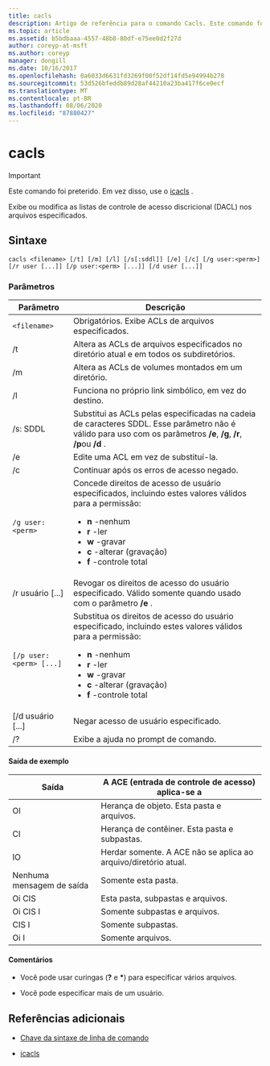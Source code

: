 ```yaml
---
title: cacls
description: Artigo de referência para o comando Cacls. Este comando foi preterido e não tem garantia de suporte em versões futuras do Windows.
ms.topic: article
ms.assetid: b5bdbaaa-4557-48b8-80df-e75ee0d2f27d
author: coreyp-at-msft
ms.author: coreyp
manager: dongill
ms.date: 10/16/2017
ms.openlocfilehash: 0a6033d6631fd3269f00f52df14fd5e94994b278
ms.sourcegitcommit: 53d526bfeddb89d28af44210a23ba417f6ce0ecf
ms.translationtype: MT
ms.contentlocale: pt-BR
ms.lasthandoff: 08/06/2020
ms.locfileid: "87880427"
---
```

# <a name="cacls"></a>cacls

>[!IMPORTANT]
> Este comando foi preterido. Em vez disso, use o [icacls](icacls.md) .

Exibe ou modifica as listas de controle de acesso discricional (DACL) nos arquivos especificados.

## <a name="syntax"></a>Sintaxe

```
cacls <filename> [/t] [/m] [/l] [/s[:sddl]] [/e] [/c] [/g user:<perm>] [/r user [...]] [/p user:<perm> [...]] [/d user [...]]
```

### <a name="parameters"></a>Parâmetros

| Parâmetro | Descrição |
| --------- | ----------- |
| `<filename>` | Obrigatórios. Exibe ACLs de arquivos especificados. |
| /t | Altera as ACLs de arquivos especificados no diretório atual e em todos os subdiretórios. |
| /m | Altera as ACLs de volumes montados em um diretório. |
| /l | Funciona no próprio link simbólico, em vez do destino. |
| /s: SDDL | Substitui as ACLs pelas especificadas na cadeia de caracteres SDDL. Esse parâmetro não é válido para uso com os parâmetros **/e**, **/g**, **/r**, **/p**ou **/d** . |
| /e | Edite uma ACL em vez de substituí-la. |
| /c | Continuar após os erros de acesso negado. |
| `/g user:<perm>` | Concede direitos de acesso de usuário especificados, incluindo estes valores válidos para a permissão:<ul><li>**n** -nenhum</li><li>**r** -ler</li><li>**w** -gravar</li><li>**c** -alterar (gravação)</li><li>**f** -controle total</li></ul> |
| /r usuário [...] | Revogar os direitos de acesso do usuário especificado. Válido somente quando usado com o parâmetro **/e** . |
| `[/p user:<perm> [...]` | Substitua os direitos de acesso do usuário especificado, incluindo estes valores válidos para a permissão:<ul><li>**n** -nenhum</li><li>**r** -ler</li><li>**w** -gravar</li><li>**c** -alterar (gravação)</li><li>**f** -controle total</li></ul> |
| [/d usuário [...] | Negar acesso de usuário especificado. |
| /? | Exibe a ajuda no prompt de comando. |

#### <a name="sample-output"></a>Saída de exemplo

| Saída | A ACE (entrada de controle de acesso) aplica-se a |
-------- | ------------------------------------- |
| OI | Herança de objeto. Esta pasta e arquivos. |
| CI | Herança de contêiner. Esta pasta e subpastas. |
| IO | Herdar somente. A ACE não se aplica ao arquivo/diretório atual. |
| Nenhuma mensagem de saída | Somente esta pasta. |
| Oi CIS | Esta pasta, subpastas e arquivos. |
| Oi CIS I | Somente subpastas e arquivos. |
| CIS I | Somente subpastas. |
| Oi I | Somente arquivos. |

#### <a name="remarks"></a>Comentários

- Você pode usar curingas (**?** e **&#42;**) para especificar vários arquivos.

- Você pode especificar mais de um usuário.

## <a name="additional-references"></a>Referências adicionais

- [Chave da sintaxe de linha de comando](command-line-syntax-key.md)

- [icacls](icacls.md)
